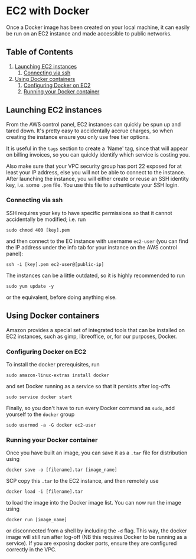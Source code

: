 # EC2 with Docker
Once a Docker image has been created on your local machine, it can easily be run on an EC2 instance and made accessible to public networks.

<!--BEGIN TOC-->
## Table of Contents
1. [Launching EC2 instances](#toc-sub-tag-0)
	1. [Connecting via ssh](#toc-sub-tag-1)
2. [Using Docker containers](#toc-sub-tag-2)
	1. [Configuring Docker on EC2](#toc-sub-tag-3)
	2. [Running your Docker container](#toc-sub-tag-4)
<!--END TOC-->

## Launching EC2 instances <a name="toc-sub-tag-0"></a>
From the AWS control panel, EC2 instances can quickly be spun up and tared down. It's pretty easy to accidentally accrue charges, so when creating the instance ensure you only use free tier options.

It is useful in the `tags` section to create a 'Name' tag, since that will appear on billing invoices, so you can quickly identify which service is costing you.

Also make sure that your VPC security group has port 22 exposed for at least your IP address, else you will not be able to connect to the instance. After launching the instance, you will either create or reuse an SSH identity key, i.e. some `.pem` file. You use this file to authenticate your SSH login.

### Connecting via ssh <a name="toc-sub-tag-1"></a>
SSH requires your key to have specific permissions so that it cannot accidentally be modified; i.e. run 
```
sudo chmod 400 [key].pem
```
and then connect to the EC instance with username `ec2-user` (you can find the IP address under the info tab for your instance on the AWS control panel):
```
ssh -i [key].pem ec2-user@[public-ip]
```
The instances can be a little outdated, so it is highly recommended to run
```
sudo yum update -y
```
or the equivalent, before doing anything else.

## Using Docker containers <a name="toc-sub-tag-2"></a>
Amazon provides a special set of integrated tools that can be installed on EC2 instances, such as gimp, libreoffice, or, for our purposes, Docker.

### Configuring Docker on EC2 <a name="toc-sub-tag-3"></a>
To install the docker prerequisites, run
```
sudo amazon-linux-extras install docker
```
and set Docker running as a service so that it persists after log-offs
```
sudo service docker start
```
Finally, so you don't have to run every Docker command as `sudo`, add yourself to the `docker` group
```
sudo usermod -a -G docker ec2-user
```

### Running your Docker container <a name="toc-sub-tag-4"></a>
Once you have built an image, you can save it as a `.tar` file for distribution using
```
docker save -o [filename].tar [image_name]
```
SCP copy this `.tar` to the EC2 instance, and then remotely use
```
docker load -i [filename].tar
```
to load the image into the Docker image list. You can now run the image using
```
docker run [image_name]
```
or disconnected from a shell by including the `-d` flag. This way, the docker image will still run after log-off (NB this requires Docker to be running as a service). If you are exposing docker ports, ensure they are configured correctly in the VPC.